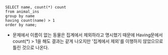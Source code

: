 ```
SELECT name, count(*) count
from animal_ins 
group by name
having count(name) > 1
order by name;
```

* 문제에서 이름이 없는 동물은 집계에서 제외하라고 명시했기 때문에 Having문에서 count(*) > 1을 해도 결과는 같게 나오지만  '집계에서 제외'를 이행하지 않았으므로 틀린 것으로 나온다.
